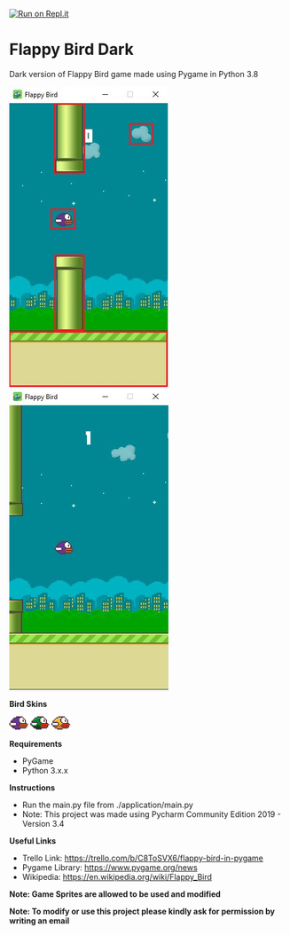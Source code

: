 [![Run on Repl.it](https://repl.it/badge/github.com/isakurbanov744/flappy-bird-dark)](https://repl.it/@isakurbanov/flappy-bird-dark)
# Flappy Bird Dark
Dark version of Flappy Bird game made using Pygame in Python 3.8

![Preview of the Image](images/game-04.JPG)
![Preview of the Image](images/game-03.JPG)

**Bird Skins**

![First Bird](src/sprites/bird-mid-flap.png)
![Second Bird](src/sprites/green-bird-mid-flap.png)
![Third Bird](src/sprites/yellow-bird-mid-flap.png)

**Requirements**

- PyGame
- Python 3.x.x

**Instructions**
- Run the main.py file from ./application/main.py
- Note: This project was made using Pycharm Community Edition 2019 - Version 3.4

**Useful Links**

- Trello Link: https://trello.com/b/C8ToSVX6/flappy-bird-in-pygame
- Pygame Library: https://www.pygame.org/news
- Wikipedia: https://en.wikipedia.org/wiki/Flappy_Bird

**Note: Game Sprites are allowed to be used and modified**


**Note: To modify or use this project please kindly ask for permission by writing an email**
